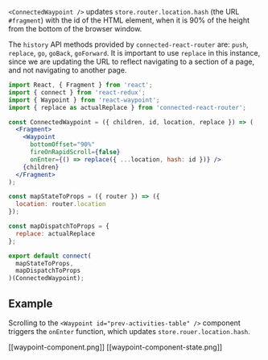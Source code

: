 `<ConnectedWaypoint />` updates `store.router.location.hash` (the URL
`#fragment`) with the id of the HTML element, when it is 90% of the height from
the bottom of the browser window.

The `history` API methods provided by `connected-react-router` are: `push`,
`replace`, `go`, `goBack`, `goForward`. It is important to use `replace` in this
instance, since we are updating the URL to reflect navigating to a section of
a page, and not navigating to another page.

```jsx
import React, { Fragment } from 'react';
import { connect } from 'react-redux';
import { Waypoint } from 'react-waypoint';
import { replace as actualReplace } from 'connected-react-router';

const ConnectedWaypoint = ({ children, id, location, replace }) => (
  <Fragment>
    <Waypoint
      bottomOffset="90%"
      fireOnRapidScroll={false}
      onEnter={() => replace({ ...location, hash: id })} />
    {children}
  </Fragment>
);

const mapStateToProps = ({ router }) => ({
  location: router.location
});

const mapDispatchToProps = {
  replace: actualReplace
};

export default connect(
  mapStateToProps,
  mapDispatchToProps
)(ConnectedWaypoint);
```

## Example

Scrolling to the `<Waypoint id="prev-activities-table" />` component triggers
the `onEnter` function, which updates `store.rouer.location.hash`.

[[waypoint-component.png]] [[waypoint-component-state.png]]
